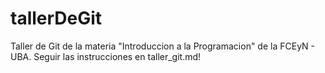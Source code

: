 # tallerDeGit

Taller de Git de la materia "Introduccion a la Programacion" de la FCEyN - UBA.
Seguir las instrucciones en taller_git.md!
